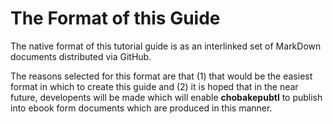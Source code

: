 # The Format of this Guide
The native format of this tutorial guide is as an interlinked
set of MarkDown documents
distributed via GitHub.

The reasons selected for this format are that (1) that would be the
easiest format in which to create this guide and (2) it is hoped
that in the near future, developents will be made which will
enable __chobakepubtl__ to publish into ebook form documents
which are produced in this manner.

